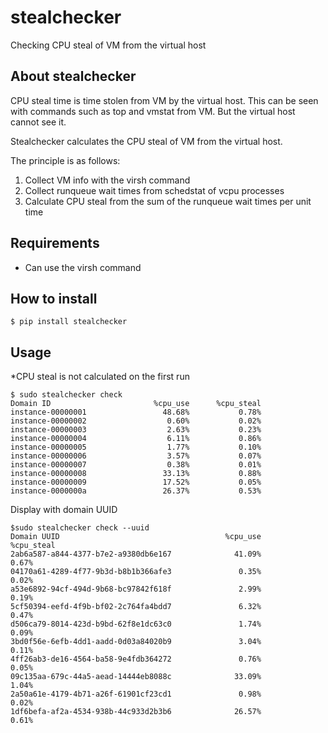 # stealchecker

Checking CPU steal of VM from the virtual host

## About stealchecker

CPU steal time is time stolen from VM by the virtual host. This can be seen with commands such as top and vmstat from VM. But the virtual host cannot see it.

Stealchecker calculates the CPU steal of VM from the virtual host.


The principle is as follows:

1. Collect VM info with the virsh command
2. Collect runqueue wait times from schedstat of vcpu processes
3. Calculate CPU steal from the sum of the runqueue wait times per unit time

## Requirements

- Can use the virsh command

## How to install

```
$ pip install stealchecker
```

## Usage

*CPU steal is not calculated on the first run

```
$ sudo stealchecker check
Domain ID                       %cpu_use      %cpu_steal
instance-00000001                 48.68%           0.78%
instance-00000002                  0.60%           0.02%
instance-00000003                  2.63%           0.23%
instance-00000004                  6.11%           0.86%
instance-00000005                  1.77%           0.10%
instance-00000006                  3.57%           0.07%
instance-00000007                  0.38%           0.01%
instance-00000008                 33.13%           0.88%
instance-00000009                 17.52%           0.05%
instance-0000000a                 26.37%           0.53%
```

Display with domain UUID

```
$sudo stealchecker check --uuid
Domain UUID                                     %cpu_use      %cpu_steal
2ab6a587-a844-4377-b7e2-a9380db6e167              41.09%           0.67%
04170a61-4289-4f77-9b3d-b8b1b366afe3               0.35%           0.02%
a53e6892-94cf-494d-9b68-bc97842f618f               2.99%           0.19%
5cf50394-eefd-4f9b-bf02-2c764fa4bdd7               6.32%           0.47%
d506ca79-8014-423d-b9bd-62f8e1dc63c0               1.74%           0.09%
3bd0f56e-6efb-4dd1-aadd-0d03a84020b9               3.04%           0.11%
4ff26ab3-de16-4564-ba58-9e4fdb364272               0.76%           0.05%
09c135aa-679c-44a5-aead-14444eb8088c              33.09%           1.04%
2a50a61e-4179-4b71-a26f-61901cf23cd1               0.98%           0.02%
1df6befa-af2a-4534-938b-44c933d2b3b6              26.57%           0.61%
```
